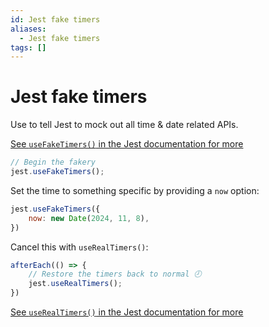 ```yaml
---
id: Jest fake timers
aliases:
  - Jest fake timers
tags: []
---
```


# Jest fake timers

Use to tell Jest to mock out all time & date related APIs.

[See `useFakeTimers()` in the Jest documentation for more](https://jestjs.io/docs/jest-object#jestusefaketimersfaketimersconfig)

```js
// Begin the fakery
jest.useFakeTimers();
```

Set the time to something specific by providing a `now` option:
```js
jest.useFakeTimers({
    now: new Date(2024, 11, 8),
})
```

Cancel this with `useRealTimers()`:
```js
afterEach(() => {
    // Restore the timers back to normal 🕗
    jest.useRealTimers();
})
```

[See `useRealTimers()` in the Jest documentation for more](https://jestjs.io/docs/jest-object#jestuserealtimers)


